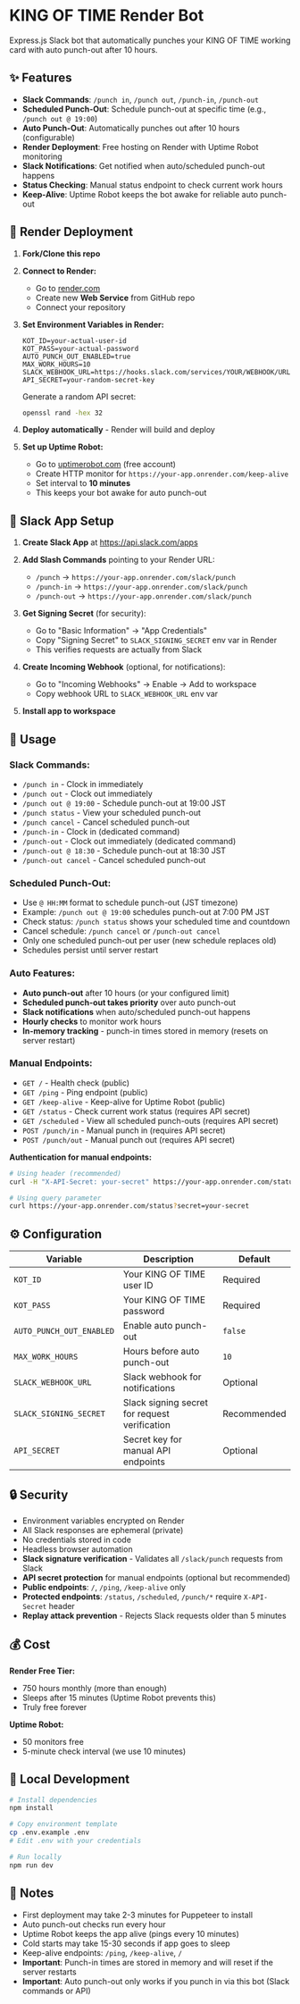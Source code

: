 # KING OF TIME Render Bot

Express.js Slack bot that automatically punches your KING OF TIME working card with auto punch-out after 10 hours.

## ✨ Features

- **Slack Commands**: `/punch in`, `/punch out`, `/punch-in`, `/punch-out`
- **Scheduled Punch-Out**: Schedule punch-out at specific time (e.g., `/punch out @ 19:00`)
- **Auto Punch-Out**: Automatically punches out after 10 hours (configurable)
- **Render Deployment**: Free hosting on Render with Uptime Robot monitoring
- **Slack Notifications**: Get notified when auto/scheduled punch-out happens
- **Status Checking**: Manual status endpoint to check current work hours
- **Keep-Alive**: Uptime Robot keeps the bot awake for reliable auto punch-out

## 🚀 Render Deployment

1. **Fork/Clone this repo**

2. **Connect to Render:**
   - Go to [render.com](https://render.com)
   - Create new **Web Service** from GitHub repo
   - Connect your repository

3. **Set Environment Variables in Render:**
   ```
   KOT_ID=your-actual-user-id
   KOT_PASS=your-actual-password
   AUTO_PUNCH_OUT_ENABLED=true
   MAX_WORK_HOURS=10
   SLACK_WEBHOOK_URL=https://hooks.slack.com/services/YOUR/WEBHOOK/URL
   API_SECRET=your-random-secret-key
   ```

   Generate a random API secret:
   ```bash
   openssl rand -hex 32
   ```

4. **Deploy automatically** - Render will build and deploy

5. **Set up Uptime Robot:**
   - Go to [uptimerobot.com](https://uptimerobot.com) (free account)
   - Create HTTP monitor for `https://your-app.onrender.com/keep-alive`
   - Set interval to **10 minutes**
   - This keeps your bot awake for auto punch-out

## 🤖 Slack App Setup

1. **Create Slack App** at https://api.slack.com/apps

2. **Add Slash Commands** pointing to your Render URL:
   - `/punch` → `https://your-app.onrender.com/slack/punch`
   - `/punch-in` → `https://your-app.onrender.com/slack/punch`
   - `/punch-out` → `https://your-app.onrender.com/slack/punch`

3. **Get Signing Secret** (for security):
   - Go to "Basic Information" → "App Credentials"
   - Copy "Signing Secret" to `SLACK_SIGNING_SECRET` env var in Render
   - This verifies requests are actually from Slack

4. **Create Incoming Webhook** (optional, for notifications):
   - Go to "Incoming Webhooks" → Enable → Add to workspace
   - Copy webhook URL to `SLACK_WEBHOOK_URL` env var

5. **Install app to workspace**

## 🎯 Usage

### Slack Commands:
- `/punch in` - Clock in immediately
- `/punch out` - Clock out immediately
- `/punch out @ 19:00` - Schedule punch-out at 19:00 JST
- `/punch status` - View your scheduled punch-out
- `/punch cancel` - Cancel scheduled punch-out
- `/punch-in` - Clock in (dedicated command)
- `/punch-out` - Clock out immediately (dedicated command)
- `/punch-out @ 18:30` - Schedule punch-out at 18:30 JST
- `/punch-out cancel` - Cancel scheduled punch-out

### Scheduled Punch-Out:
- Use `@ HH:MM` format to schedule punch-out (JST timezone)
- Example: `/punch out @ 19:00` schedules punch-out at 7:00 PM JST
- Check status: `/punch status` shows your scheduled time and countdown
- Cancel schedule: `/punch cancel` or `/punch-out cancel`
- Only one scheduled punch-out per user (new schedule replaces old)
- Schedules persist until server restart

### Auto Features:
- **Auto punch-out** after 10 hours (or your configured limit)
- **Scheduled punch-out takes priority** over auto punch-out
- **Slack notifications** when auto/scheduled punch-out happens
- **Hourly checks** to monitor work hours
- **In-memory tracking** - punch-in times stored in memory (resets on server restart)

### Manual Endpoints:
- `GET /` - Health check (public)
- `GET /ping` - Ping endpoint (public)
- `GET /keep-alive` - Keep-alive for Uptime Robot (public)
- `GET /status` - Check current work status (requires API secret)
- `GET /scheduled` - View all scheduled punch-outs (requires API secret)
- `POST /punch/in` - Manual punch in (requires API secret)
- `POST /punch/out` - Manual punch out (requires API secret)

**Authentication for manual endpoints:**
```bash
# Using header (recommended)
curl -H "X-API-Secret: your-secret" https://your-app.onrender.com/status

# Using query parameter
curl https://your-app.onrender.com/status?secret=your-secret
```

## ⚙️ Configuration

| Variable | Description | Default |
|----------|-------------|---------|
| `KOT_ID` | Your KING OF TIME user ID | Required |
| `KOT_PASS` | Your KING OF TIME password | Required |
| `AUTO_PUNCH_OUT_ENABLED` | Enable auto punch-out | `false` |
| `MAX_WORK_HOURS` | Hours before auto punch-out | `10` |
| `SLACK_WEBHOOK_URL` | Slack webhook for notifications | Optional |
| `SLACK_SIGNING_SECRET` | Slack signing secret for request verification | Recommended |
| `API_SECRET` | Secret key for manual API endpoints | Optional |

## 🔒 Security

- Environment variables encrypted on Render
- All Slack responses are ephemeral (private)
- No credentials stored in code
- Headless browser automation
- **Slack signature verification** - Validates all `/slack/punch` requests from Slack
- **API secret protection** for manual endpoints (optional but recommended)
- **Public endpoints**: `/`, `/ping`, `/keep-alive` only
- **Protected endpoints**: `/status`, `/scheduled`, `/punch/*` require `X-API-Secret` header
- **Replay attack prevention** - Rejects Slack requests older than 5 minutes

## 💰 Cost

**Render Free Tier:**
- 750 hours monthly (more than enough)
- Sleeps after 15 minutes (Uptime Robot prevents this)
- Truly free forever

**Uptime Robot:**
- 50 monitors free
- 5-minute check interval (we use 10 minutes)

## 🧪 Local Development

```bash
# Install dependencies
npm install

# Copy environment template
cp .env.example .env
# Edit .env with your credentials

# Run locally
npm run dev
```

## 📝 Notes

- First deployment may take 2-3 minutes for Puppeteer to install
- Auto punch-out checks run every hour
- Uptime Robot keeps the app alive (pings every 10 minutes)
- Cold starts may take 15-30 seconds if app goes to sleep
- Keep-alive endpoints: `/ping`, `/keep-alive`, `/`
- **Important**: Punch-in times are stored in memory and will reset if the server restarts
- **Important**: Auto punch-out only works if you punch in via this bot (Slack commands or API)